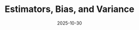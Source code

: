 ---
layout: lecture
number: 19
date: 2025-10-30
published: true
title: Estimators, Bias, and Variance
presented_by: Josh Grossman
slido:
recording: 
files:
  slides: 
  pdf_slides:
  code:
  code_html:
  notebook:
  notes:
  additional_files:
    - name:
      link:
      target: #or leave empty
---
